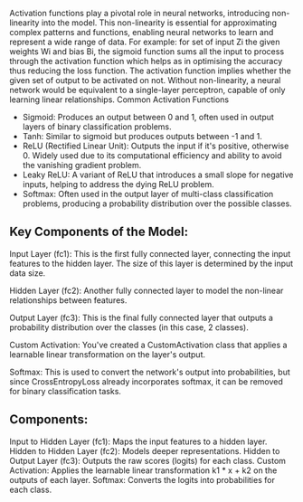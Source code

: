 Activation functions play a pivotal role in neural networks, introducing non-linearity into the model. This non-linearity is essential for approximating complex patterns and functions, enabling neural networks to learn and represent a wide range of data.
For example:
    for set of input Zi the given weights Wi and bias Bi, the sigmoid function sums all the input to process through the activation function which helps as in optimising the accuracy thus reducing the loss function.
The activation function implies whether the given set of output to be activated on not.
Without non-linearity, a neural network would be equivalent to a single-layer perceptron, capable of only learning linear relationships.
Common Activation Functions
  * Sigmoid: Produces an output between 0 and 1, often used in output layers of binary classification problems.
  * Tanh: Similar to sigmoid but produces outputs between -1 and 1.
  * ReLU (Rectified Linear Unit): Outputs the input if it's positive, otherwise 0. Widely used due to its computational efficiency and ability to avoid the vanishing gradient problem.
  * Leaky ReLU: A variant of ReLU that introduces a small slope for negative inputs, helping to address the dying ReLU problem.
  * Softmax: Often used in the output layer of multi-class classification problems, producing a probability distribution over the possible classes.

## Key Components of the Model:
Input Layer (fc1): This is the first fully connected layer, connecting the input features to the hidden layer. The size of this layer is determined by the input data size.

Hidden Layer (fc2): Another fully connected layer to model the non-linear relationships between features.

Output Layer (fc3): This is the final fully connected layer that outputs a probability distribution over the classes (in this case, 2 classes).

Custom Activation: You've created a CustomActivation class that applies a learnable linear transformation on the layer's output.

Softmax: This is used to convert the network's output into probabilities, but since CrossEntropyLoss already incorporates 
softmax, it can be removed for binary classification tasks.

## Components:
Input to Hidden Layer (fc1): Maps the input features to a hidden layer.
Hidden to Hidden Layer (fc2): Models deeper representations.
Hidden to Output Layer (fc3): Outputs the raw scores (logits) for each class.
Custom Activation: Applies the learnable linear transformation k1 * x + k2 on the outputs of each layer.
Softmax: Converts the logits into probabilities for each class.

